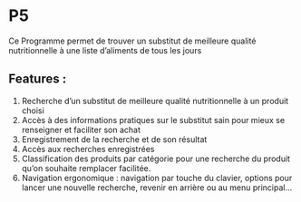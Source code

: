 # P5 

Ce Programme permet de trouver un substitut de meilleure qualité nutritionnelle à une liste d’aliments de tous les jours

## Features : 

1. Recherche d’un substitut de meilleure qualité nutritionnelle à un produit choisi
2. Accès à des informations pratiques sur le substitut sain pour mieux se renseigner et faciliter son achat 
3. Enregistrement de la recherche et de son résultat 
4. Accès aux recherches enregistrées
5. Classification des produits par catégorie pour une recherche du produit qu’on souhaite remplacer facilitée.
6. Navigation ergonomique : navigation par touche du clavier, options pour lancer une nouvelle recherche, revenir en arrière ou au menu principal…
